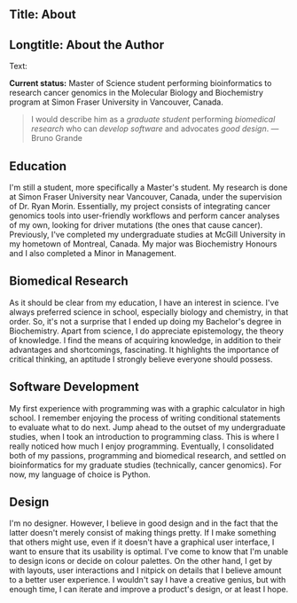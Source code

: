 Title: About
----
Longtitle: About the Author
----
Text:

**Current status:** Master of Science student performing bioinformatics to research cancer genomics in the Molecular Biology and Biochemistry program at Simon Fraser University in Vancouver, Canada.

> I would describe him as a *graduate student* performing *biomedical research* who can *develop software* and advocates *good design*.
> —Bruno Grande

## Education

I'm still a student, more specifically a Master's student. My research is done at Simon Fraser University near Vancouver, Canada, under the supervision of Dr. Ryan Morin. Essentially, my project consists of integrating cancer genomics tools into user-friendly workflows and perform cancer analyses of my own, looking for driver mutations (the ones that cause cancer). Previously, I've completed my undergraduate studies at McGill University in my hometown of Montreal, Canada. My major was Biochemistry Honours and I also completed a Minor in Management.

## Biomedical Research

As it should be clear from my education, I have an interest in science. I've always preferred science in school, especially biology and chemistry, in that order. So, it's not a surprise that I ended up doing my Bachelor's degree in Biochemistry. Apart from science, I do appreciate epistemology, the theory of knowledge. I find the means of acquiring knowledge, in addition to their advantages and shortcomings, fascinating. It highlights the importance of critical thinking, an aptitude I strongly believe everyone should possess.

## Software Development

My first experience with programming was with a graphic calculator in high school. I remember enjoying the process of writing conditional statements to evaluate what to do next. Jump ahead to the outset of my undergraduate studies, when I took an introduction to programming class. This is where I really noticed how much I enjoy programming. Eventually, I consolidated both of my passions, programming and biomedical research, and settled on bioinformatics for my graduate studies (technically, cancer genomics). For now, my language of choice is Python.

## Design

I'm no designer. However, I believe in good design and in the fact that the latter doesn't merely consist of making things pretty. If I make something that others might use, even if it doesn't have a graphical user interface, I want to ensure that its usability is optimal. I've come to know that I'm unable to design icons or decide on colour palettes. On the other hand, I get by with layouts, user interactions and I nitpick on details that I believe amount to a better user experience. I wouldn't say I have a creative genius, but with enough time, I can iterate and improve a product's design, or at least I hope.